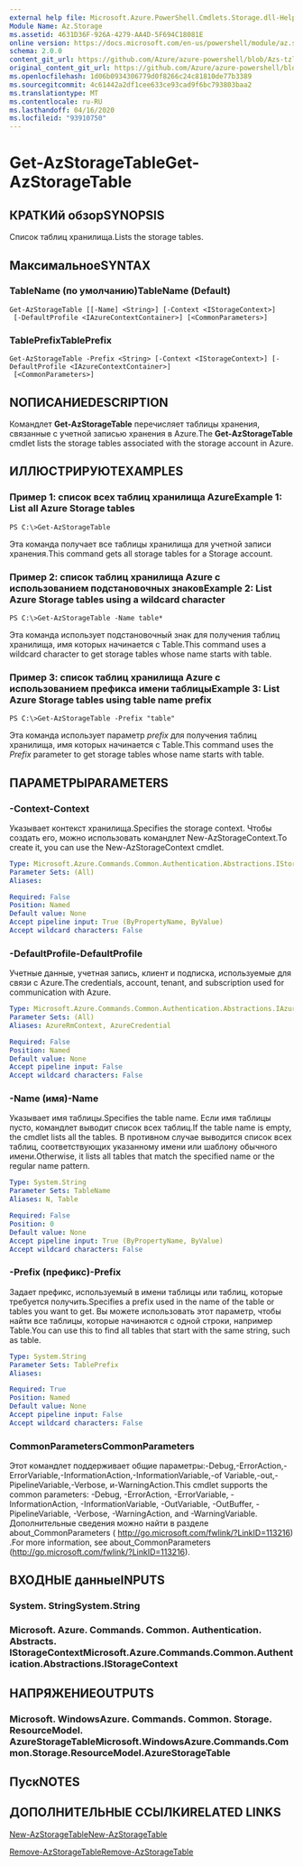 ```yaml
---
external help file: Microsoft.Azure.PowerShell.Cmdlets.Storage.dll-Help.xml
Module Name: Az.Storage
ms.assetid: 4631D36F-926A-4279-AA4D-5F694C18081E
online version: https://docs.microsoft.com/en-us/powershell/module/az.storage/get-azstoragetable
schema: 2.0.0
content_git_url: https://github.com/Azure/azure-powershell/blob/Azs-tzl/src/Storage/Storage.Management/help/Get-AzStorageTable.md
original_content_git_url: https://github.com/Azure/azure-powershell/blob/Azs-tzl/src/Storage/Storage.Management/help/Get-AzStorageTable.md
ms.openlocfilehash: 1d06b0934306779d0f8266c24c81810de77b3389
ms.sourcegitcommit: 4c61442a2df1cee633ce93cad9f6bc793803baa2
ms.translationtype: MT
ms.contentlocale: ru-RU
ms.lasthandoff: 04/16/2020
ms.locfileid: "93910750"
---
```

# <span data-ttu-id="d9faa-101">Get-AzStorageTable</span><span class="sxs-lookup"><span data-stu-id="d9faa-101">Get-AzStorageTable</span></span>

## <span data-ttu-id="d9faa-102">КРАТКИй обзор</span><span class="sxs-lookup"><span data-stu-id="d9faa-102">SYNOPSIS</span></span>
<span data-ttu-id="d9faa-103">Список таблиц хранилища.</span><span class="sxs-lookup"><span data-stu-id="d9faa-103">Lists the storage tables.</span></span>

## <span data-ttu-id="d9faa-104">Максимальное</span><span class="sxs-lookup"><span data-stu-id="d9faa-104">SYNTAX</span></span>

### <span data-ttu-id="d9faa-105">TableName (по умолчанию)</span><span class="sxs-lookup"><span data-stu-id="d9faa-105">TableName (Default)</span></span>
```
Get-AzStorageTable [[-Name] <String>] [-Context <IStorageContext>]
 [-DefaultProfile <IAzureContextContainer>] [<CommonParameters>]
```

### <span data-ttu-id="d9faa-106">TablePrefix</span><span class="sxs-lookup"><span data-stu-id="d9faa-106">TablePrefix</span></span>
```
Get-AzStorageTable -Prefix <String> [-Context <IStorageContext>] [-DefaultProfile <IAzureContextContainer>]
 [<CommonParameters>]
```

## <span data-ttu-id="d9faa-107">NОПИСАНИЕ</span><span class="sxs-lookup"><span data-stu-id="d9faa-107">DESCRIPTION</span></span>
<span data-ttu-id="d9faa-108">Командлет **Get-AzStorageTable** перечисляет таблицы хранения, связанные с учетной записью хранения в Azure.</span><span class="sxs-lookup"><span data-stu-id="d9faa-108">The **Get-AzStorageTable** cmdlet lists the storage tables associated with the storage account in Azure.</span></span>

## <span data-ttu-id="d9faa-109">ИЛЛЮСТРИРУЮТ</span><span class="sxs-lookup"><span data-stu-id="d9faa-109">EXAMPLES</span></span>

### <span data-ttu-id="d9faa-110">Пример 1: список всех таблиц хранилища Azure</span><span class="sxs-lookup"><span data-stu-id="d9faa-110">Example 1: List all Azure Storage tables</span></span>
```
PS C:\>Get-AzStorageTable
```

<span data-ttu-id="d9faa-111">Эта команда получает все таблицы хранилища для учетной записи хранения.</span><span class="sxs-lookup"><span data-stu-id="d9faa-111">This command gets all storage tables for a Storage account.</span></span>

### <span data-ttu-id="d9faa-112">Пример 2: список таблиц хранилища Azure с использованием подстановочных знаков</span><span class="sxs-lookup"><span data-stu-id="d9faa-112">Example 2: List Azure Storage tables using a wildcard character</span></span>
```
PS C:\>Get-AzStorageTable -Name table*
```

<span data-ttu-id="d9faa-113">Эта команда использует подстановочный знак для получения таблиц хранилища, имя которых начинается с Table.</span><span class="sxs-lookup"><span data-stu-id="d9faa-113">This command uses a wildcard character to get storage tables whose name starts with table.</span></span>

### <span data-ttu-id="d9faa-114">Пример 3: список таблиц хранилища Azure с использованием префикса имени таблицы</span><span class="sxs-lookup"><span data-stu-id="d9faa-114">Example 3: List Azure Storage tables using table name prefix</span></span>
```
PS C:\>Get-AzStorageTable -Prefix "table"
```

<span data-ttu-id="d9faa-115">Эта команда использует параметр *prefix* для получения таблиц хранилища, имя которых начинается с Table.</span><span class="sxs-lookup"><span data-stu-id="d9faa-115">This command uses the *Prefix* parameter to get storage tables whose name starts with table.</span></span>

## <span data-ttu-id="d9faa-116">ПАРАМЕТРЫ</span><span class="sxs-lookup"><span data-stu-id="d9faa-116">PARAMETERS</span></span>

### <span data-ttu-id="d9faa-117">-Context</span><span class="sxs-lookup"><span data-stu-id="d9faa-117">-Context</span></span>
<span data-ttu-id="d9faa-118">Указывает контекст хранилища.</span><span class="sxs-lookup"><span data-stu-id="d9faa-118">Specifies the storage context.</span></span>
<span data-ttu-id="d9faa-119">Чтобы создать его, можно использовать командлет New-AzStorageContext.</span><span class="sxs-lookup"><span data-stu-id="d9faa-119">To create it, you can use the New-AzStorageContext cmdlet.</span></span>

```yaml
Type: Microsoft.Azure.Commands.Common.Authentication.Abstractions.IStorageContext
Parameter Sets: (All)
Aliases:

Required: False
Position: Named
Default value: None
Accept pipeline input: True (ByPropertyName, ByValue)
Accept wildcard characters: False
```

### <span data-ttu-id="d9faa-120">-DefaultProfile</span><span class="sxs-lookup"><span data-stu-id="d9faa-120">-DefaultProfile</span></span>
<span data-ttu-id="d9faa-121">Учетные данные, учетная запись, клиент и подписка, используемые для связи с Azure.</span><span class="sxs-lookup"><span data-stu-id="d9faa-121">The credentials, account, tenant, and subscription used for communication with Azure.</span></span>

```yaml
Type: Microsoft.Azure.Commands.Common.Authentication.Abstractions.IAzureContextContainer
Parameter Sets: (All)
Aliases: AzureRmContext, AzureCredential

Required: False
Position: Named
Default value: None
Accept pipeline input: False
Accept wildcard characters: False
```

### <span data-ttu-id="d9faa-122">-Name (имя)</span><span class="sxs-lookup"><span data-stu-id="d9faa-122">-Name</span></span>
<span data-ttu-id="d9faa-123">Указывает имя таблицы.</span><span class="sxs-lookup"><span data-stu-id="d9faa-123">Specifies the table name.</span></span>
<span data-ttu-id="d9faa-124">Если имя таблицы пусто, командлет выводит список всех таблиц.</span><span class="sxs-lookup"><span data-stu-id="d9faa-124">If the table name is empty, the cmdlet lists all the tables.</span></span>
<span data-ttu-id="d9faa-125">В противном случае выводится список всех таблиц, соответствующих указанному имени или шаблону обычного имени.</span><span class="sxs-lookup"><span data-stu-id="d9faa-125">Otherwise, it lists all tables that match the specified name or the regular name pattern.</span></span>

```yaml
Type: System.String
Parameter Sets: TableName
Aliases: N, Table

Required: False
Position: 0
Default value: None
Accept pipeline input: True (ByPropertyName, ByValue)
Accept wildcard characters: False
```

### <span data-ttu-id="d9faa-126">-Prefix (префикс)</span><span class="sxs-lookup"><span data-stu-id="d9faa-126">-Prefix</span></span>
<span data-ttu-id="d9faa-127">Задает префикс, используемый в имени таблицы или таблиц, которые требуется получить.</span><span class="sxs-lookup"><span data-stu-id="d9faa-127">Specifies a prefix used in the name of the table or tables you want to get.</span></span>
<span data-ttu-id="d9faa-128">Вы можете использовать этот параметр, чтобы найти все таблицы, которые начинаются с одной строки, например Table.</span><span class="sxs-lookup"><span data-stu-id="d9faa-128">You can use this to find all tables that start with the same string, such as table.</span></span>

```yaml
Type: System.String
Parameter Sets: TablePrefix
Aliases:

Required: True
Position: Named
Default value: None
Accept pipeline input: False
Accept wildcard characters: False
```

### <span data-ttu-id="d9faa-129">CommonParameters</span><span class="sxs-lookup"><span data-stu-id="d9faa-129">CommonParameters</span></span>
<span data-ttu-id="d9faa-130">Этот командлет поддерживает общие параметры:-Debug,-ErrorAction,-ErrorVariable,-InformationAction,-InformationVariable,-of Variable,-out,-PipelineVariable,-Verbose, и-WarningAction.</span><span class="sxs-lookup"><span data-stu-id="d9faa-130">This cmdlet supports the common parameters: -Debug, -ErrorAction, -ErrorVariable, -InformationAction, -InformationVariable, -OutVariable, -OutBuffer, -PipelineVariable, -Verbose, -WarningAction, and -WarningVariable.</span></span> <span data-ttu-id="d9faa-131">Дополнительные сведения можно найти в разделе about_CommonParameters ( http://go.microsoft.com/fwlink/?LinkID=113216) .</span><span class="sxs-lookup"><span data-stu-id="d9faa-131">For more information, see about_CommonParameters (http://go.microsoft.com/fwlink/?LinkID=113216).</span></span>

## <span data-ttu-id="d9faa-132">ВХОДНЫЕ данные</span><span class="sxs-lookup"><span data-stu-id="d9faa-132">INPUTS</span></span>

### <span data-ttu-id="d9faa-133">System. String</span><span class="sxs-lookup"><span data-stu-id="d9faa-133">System.String</span></span>

### <span data-ttu-id="d9faa-134">Microsoft. Azure. Commands. Common. Authentication. Abstracts. IStorageContext</span><span class="sxs-lookup"><span data-stu-id="d9faa-134">Microsoft.Azure.Commands.Common.Authentication.Abstractions.IStorageContext</span></span>

## <span data-ttu-id="d9faa-135">НАПРЯЖЕНИЕ</span><span class="sxs-lookup"><span data-stu-id="d9faa-135">OUTPUTS</span></span>

### <span data-ttu-id="d9faa-136">Microsoft. WindowsAzure. Commands. Common. Storage. ResourceModel. AzureStorageTable</span><span class="sxs-lookup"><span data-stu-id="d9faa-136">Microsoft.WindowsAzure.Commands.Common.Storage.ResourceModel.AzureStorageTable</span></span>

## <span data-ttu-id="d9faa-137">Пуск</span><span class="sxs-lookup"><span data-stu-id="d9faa-137">NOTES</span></span>

## <span data-ttu-id="d9faa-138">ДОПОЛНИТЕЛЬНЫЕ ССЫЛКИ</span><span class="sxs-lookup"><span data-stu-id="d9faa-138">RELATED LINKS</span></span>

[<span data-ttu-id="d9faa-139">New-AzStorageTable</span><span class="sxs-lookup"><span data-stu-id="d9faa-139">New-AzStorageTable</span></span>](./New-AzStorageTable.md)

[<span data-ttu-id="d9faa-140">Remove-AzStorageTable</span><span class="sxs-lookup"><span data-stu-id="d9faa-140">Remove-AzStorageTable</span></span>](./Remove-AzStorageTable.md)


